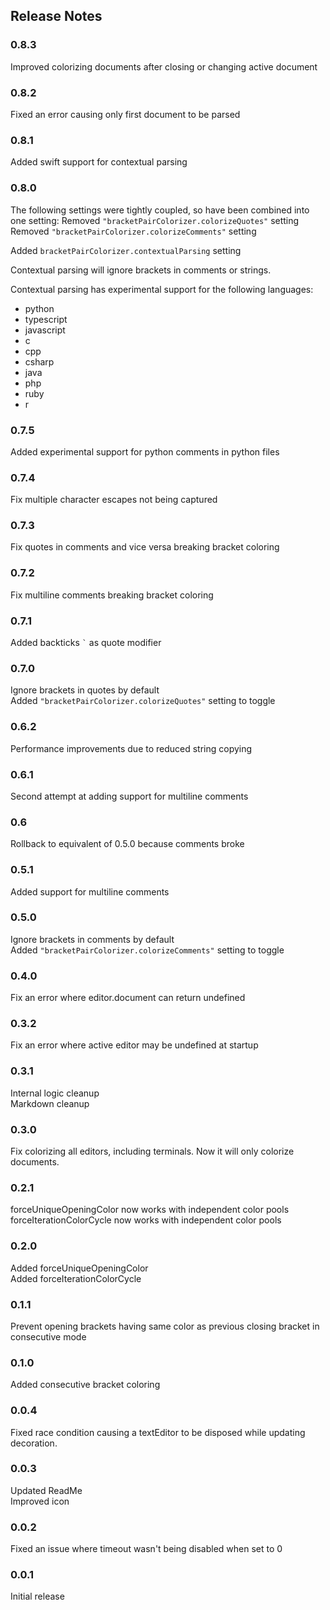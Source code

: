 ## Release Notes

### 0.8.3
Improved colorizing documents after closing or changing active document

### 0.8.2
Fixed an error causing only first document to be parsed

### 0.8.1
Added swift support for contextual parsing

### 0.8.0
The following settings were tightly coupled, so have been combined into one setting:
Removed `"bracketPairColorizer.colorizeQuotes"` setting  
Removed `"bracketPairColorizer.colorizeComments"` setting

Added `bracketPairColorizer.contextualParsing` setting

Contextual parsing will ignore brackets in comments or strings.

Contextual parsing has experimental support for the following languages:
- python
- typescript
- javascript  
- c  
- cpp  
- csharp  
- java  
- php  
- ruby  
- r

### 0.7.5
Added experimental support for python comments in python files

### 0.7.4
Fix multiple character escapes not being captured

### 0.7.3
Fix quotes in comments and vice versa breaking bracket coloring

### 0.7.2
Fix multiline comments breaking bracket coloring

### 0.7.1
Added backticks `` ` `` as quote modifier

### 0.7.0
Ignore brackets in quotes by default  
Added `"bracketPairColorizer.colorizeQuotes"` setting to toggle

### 0.6.2
Performance improvements due to reduced string copying

### 0.6.1
Second attempt at adding support for multiline comments

### 0.6
Rollback to equivalent of 0.5.0 because comments broke 

### 0.5.1
Added support for multiline comments

### 0.5.0
Ignore brackets in comments by default  
Added `"bracketPairColorizer.colorizeComments"` setting to toggle

### 0.4.0
Fix an error where editor.document can return undefined

### 0.3.2
Fix an error where active editor may be undefined at startup

### 0.3.1
Internal logic cleanup  
Markdown cleanup

### 0.3.0
Fix colorizing all editors, including terminals. Now it will only colorize documents.

### 0.2.1
forceUniqueOpeningColor now works with independent color pools  
forceIterationColorCycle now works with independent color pools  

### 0.2.0
Added forceUniqueOpeningColor  
Added forceIterationColorCycle

### 0.1.1
Prevent opening brackets having same color as previous closing bracket in consecutive mode

### 0.1.0
Added consecutive bracket coloring

### 0.0.4

Fixed race condition causing a textEditor to be disposed while updating decoration.

### 0.0.3

Updated ReadMe  
Improved icon

### 0.0.2

Fixed an issue where timeout wasn't being disabled when set to 0

### 0.0.1

Initial release



